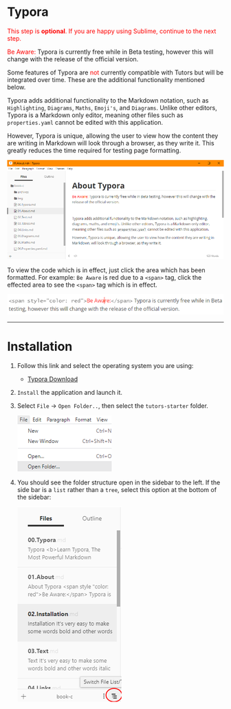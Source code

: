 # Typora

<span style="color: red">This step is **optional**. If you are happy using Sublime, continue to the next step.</span>

<span style="color: red">Be Aware:</span> Typora is currently free while in Beta testing, however this will change with the release of the official version.

Some features of Typora are <span style="color: red">not</span> currently compatible with Tutors but will be integrated over time. These are the additional functionality mentioned below.


Typora adds additional functionality to the Markdown notation, such as `Highlighting`, `Diagrams`, `Maths`, `Emoji's`, and `Diagrams`. Unlike other editors, Typora is a Markdown only editor, meaning other files such as `properties.yaml` cannot be edited with this application.

However, Typora is unique, allowing the user to view how the content they are writing in Markdown will look through a browser, as they write it. This greatly reduces the time required for testing page formatting. 

  ![](img/typor.png)



To view the code which is in effect, just click the area which has been formatted. For example: `Be Aware` is red due to a `<span>` tag, click the effected area to see the `<span>` tag which is in effect.

  ![](img/spanexam.png)

---

# Installation

1. Follow this link and select the operating system you are using:

    - [Typora Download](https://typora.io/#download)

     

2. `Install` the application and launch it.<br />

3. Select `File` -> `Open Folder..`, then select the `tutors-starter` folder. <br />

   ![](img/open.png)

   

4. You should see the folder structure open in the sidebar to the left. If the side bar is a `list` rather than a `tree`, select this option at the bottom of the sidebar:

     ![](img/treeview.png)

